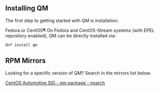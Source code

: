 ## Installing QM

The first step to getting started with QM is installation.

Fedora or CentOS¶
On Fedora and CentOS-Stream systems (with EPEL repository enabled), QM can be directly installed via:

```bash
dnf install qm
```

## RPM Mirrors

Looking for a specific version of QM?
Search in the mirrors list below.

[CentOS Automotive SIG - qm package - noarch](https://mirror.stream.centos.org/SIGs/9-stream/automotive/aarch64/packages-main/Packages/q/)
